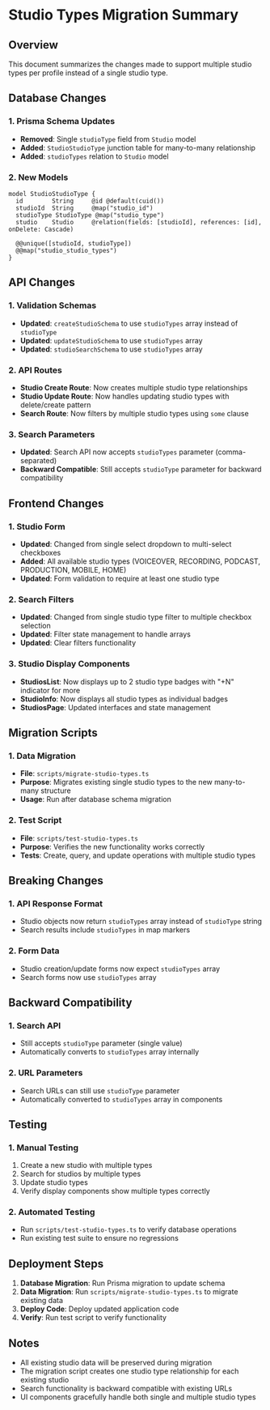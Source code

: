 # Studio Types Migration Summary

## Overview
This document summarizes the changes made to support multiple studio types per profile instead of a single studio type.

## Database Changes

### 1. Prisma Schema Updates
- **Removed**: Single `studioType` field from `Studio` model
- **Added**: `StudioStudioType` junction table for many-to-many relationship
- **Added**: `studioTypes` relation to `Studio` model

### 2. New Models
```prisma
model StudioStudioType {
  id        String     @id @default(cuid())
  studioId  String     @map("studio_id")
  studioType StudioType @map("studio_type")
  studio    Studio     @relation(fields: [studioId], references: [id], onDelete: Cascade)

  @@unique([studioId, studioType])
  @@map("studio_studio_types")
}
```

## API Changes

### 1. Validation Schemas
- **Updated**: `createStudioSchema` to use `studioTypes` array instead of `studioType`
- **Updated**: `updateStudioSchema` to use `studioTypes` array
- **Updated**: `studioSearchSchema` to use `studioTypes` array

### 2. API Routes
- **Studio Create Route**: Now creates multiple studio type relationships
- **Studio Update Route**: Now handles updating studio types with delete/create pattern
- **Search Route**: Now filters by multiple studio types using `some` clause

### 3. Search Parameters
- **Updated**: Search API now accepts `studioTypes` parameter (comma-separated)
- **Backward Compatible**: Still accepts `studioType` parameter for backward compatibility

## Frontend Changes

### 1. Studio Form
- **Updated**: Changed from single select dropdown to multi-select checkboxes
- **Added**: All available studio types (VOICEOVER, RECORDING, PODCAST, PRODUCTION, MOBILE, HOME)
- **Updated**: Form validation to require at least one studio type

### 2. Search Filters
- **Updated**: Changed from single studio type filter to multiple checkbox selection
- **Updated**: Filter state management to handle arrays
- **Updated**: Clear filters functionality

### 3. Studio Display Components
- **StudiosList**: Now displays up to 2 studio type badges with "+N" indicator for more
- **StudioInfo**: Now displays all studio types as individual badges
- **StudiosPage**: Updated interfaces and state management

## Migration Scripts

### 1. Data Migration
- **File**: `scripts/migrate-studio-types.ts`
- **Purpose**: Migrates existing single studio types to the new many-to-many structure
- **Usage**: Run after database schema migration

### 2. Test Script
- **File**: `scripts/test-studio-types.ts`
- **Purpose**: Verifies the new functionality works correctly
- **Tests**: Create, query, and update operations with multiple studio types

## Breaking Changes

### 1. API Response Format
- Studio objects now return `studioTypes` array instead of `studioType` string
- Search results include `studioTypes` in map markers

### 2. Form Data
- Studio creation/update forms now expect `studioTypes` array
- Search forms now use `studioTypes` array

## Backward Compatibility

### 1. Search API
- Still accepts `studioType` parameter (single value)
- Automatically converts to `studioTypes` array internally

### 2. URL Parameters
- Search URLs can still use `studioType` parameter
- Automatically converted to `studioTypes` array in components

## Testing

### 1. Manual Testing
1. Create a new studio with multiple types
2. Search for studios by multiple types
3. Update studio types
4. Verify display components show multiple types correctly

### 2. Automated Testing
- Run `scripts/test-studio-types.ts` to verify database operations
- Run existing test suite to ensure no regressions

## Deployment Steps

1. **Database Migration**: Run Prisma migration to update schema
2. **Data Migration**: Run `scripts/migrate-studio-types.ts` to migrate existing data
3. **Deploy Code**: Deploy updated application code
4. **Verify**: Run test script to verify functionality

## Notes

- All existing studio data will be preserved during migration
- The migration script creates one studio type relationship for each existing studio
- Search functionality is backward compatible with existing URLs
- UI components gracefully handle both single and multiple studio types

